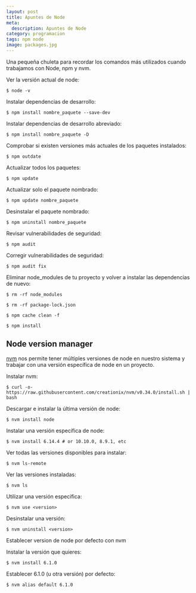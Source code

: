 ```yaml
---
layout: post
title: Apuntes de Node
meta:
  description: Apuntes de Node
category: programacion
tags: npm node
image: packages.jpg
---
```


Una pequeña chuleta para recordar los comandos más utilizados cuando trabajamos con Node, npm y nvm.

<!-- more -->

Ver la versión actual de node:

`$ node -v`

Instalar dependencias de desarrollo:

`$ npm install nombre_paquete --save-dev`

Instalar dependencias de desarrollo abreviado:

`$ npm install nombre_paquete -D`

Comprobar si existen versiones más actuales de los paquetes instalados:

`$ npm outdate`

Actualizar todos los paquetes:

`$ npm update`

Actualizar solo el paquete nombrado:

`$ npm update nombre_paquete`

Desinstalar el paquete nombrado:

`$ npm uninstall nombre_paquete`

Revisar vulnerabilidades de seguridad:

`$ npm audit`

Corregir vulnerabilidades de seguridad:

`$ npm audit fix`

Eliminar node_modules de tu proyecto y volver a instalar las dependencias de nuevo:

`$ rm -rf node_modules`

`$ rm -rf package-lock.json`

`$ npm cache clean -f`

`$ npm install`

## Node version manager

[nvm](https://github.com/creationix/nvm) nos permite tener múltiples versiones de node en nuestro sistema y trabajar con una versión específica de node en un proyecto.

Instalar nvm:

`$ curl -o- https://raw.githubusercontent.com/creationix/nvm/v0.34.0/install.sh | bash`

Descargar e instalar la última versión de node:

`$ nvm install node`

Instalar una versión específica de node:

`$ nvm install 6.14.4 # or 10.10.0, 8.9.1, etc`

Ver todas las versiones disponibles para instalar:

`$ nvm ls-remote`

Ver las versiones instaladas:

`$ nvm ls`

Utilizar una versión específica:

`$ nvm use <version>`

Desinstalar una versión:

`$ nvm uninstall <version>`

Establecer version de node por defecto con nvm

Instalar la versión que quieres:

`$ nvm install 6.1.0`

Establecer 6.1.0 (u otra versión) por defecto:

`$ nvm alias default 6.1.0`
